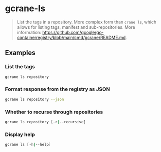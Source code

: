 # gcrane-ls

> List the tags in a repository. More complex form than `crane ls`, which allows for listing tags, manifest and sub-repositories. More information: <https://github.com/google/go-containerregistry/blob/main/cmd/gcrane/README.md>.

## Examples

### List the tags

```bash
gcrane ls repository
```

### Format response from the registry as JSON

```bash
gcrane ls repository --json
```

### Whether to recurse through repositories

```bash
gcrane ls repository [-r|--recursive]
```

### Display help

```bash
gcrane ls [-h|--help]
```

